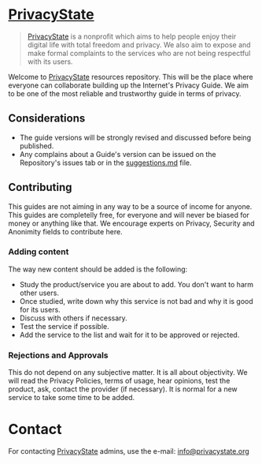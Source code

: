 # [PrivacyState](https://privacystate.org)
> [PrivacyState](https://privacystate.org) is a nonprofit which aims to help people enjoy their digital life with total freedom and privacy. We also aim to expose and make formal complaints to the services who are not being respectful with its users.

Welcome to [PrivacyState](https://privacystate.org) resources repository. This will be the place where everyone can collaborate building up the Internet's Privacy Guide. We aim to be one of the most reliable and trustworthy guide in terms of privacy.

## Considerations
* The guide versions will be strongly revised and discussed before being published.
* Any complains about a Guide's version can be issued on the Repository's issues tab or in the [suggestions.md](https://github.com/privacystate/PrivacyState/blob/master/suggestions.md) file.

## Contributing

This guides are not aiming in any way to be a source of income for anyone. This guides are completelly free, for everyone and will never be biased for money or anything like that. We encourage experts on Privacy, Security and Anonimity fields to contribute here.

### Adding content
The way new content should be added is the following:
* Study the product/service you are about to add. You don't want to harm other users.
* Once studied, write down why this service is not bad and why it is good for its users.
* Discuss with others if necessary.
* Test the service if possible.
* Add the service to the list and wait for it to be approved or rejected.

### Rejections and Approvals
This do not depend on any subjective matter. It is all about objectivity. We will read the Privacy Policies, terms of usage, hear opinions, test the product, ask, contact the provider (if necessary). It is normal for a new service to take some time to be added.

# Contact
For contacting [PrivacyState](https://privacystate.org) admins, use the e-mail: info@privacystate.org
